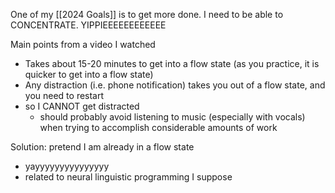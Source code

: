 One of my [[2024 Goals]] is to get more done. I need to be able to CONCENTRATE. YIPPIEEEEEEEEEEEE

Main points from a video I watched
- Takes about 15-20 minutes to get into a flow state (as you practice, it is quicker to get into a flow state)
- Any distraction (i.e. phone notification) takes you out of a flow state, and you need to restart
- so I CANNOT get distracted
	- should probably avoid listening to music (especially with vocals) when trying to accomplish considerable amounts of work

Solution: pretend I am already in a flow state
- yayyyyyyyyyyyyyyy
- related to neural linguistic programming I suppose